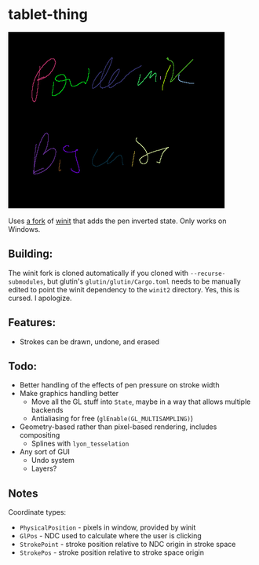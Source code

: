 # tablet-thing

![Screenshot of the text "Powdermilk Biscuits" handwritten on a tablet using this program. Each stroke is a different color, and the strokes are rendered using a cubic Bezier interpolator.](eg/pmb.png)

Uses [a fork](https://github.com/zphixon/winit) of [winit](https://github.com/rust-windowing/winit) that adds the pen inverted state. Only works on Windows.

## Building:

The winit fork is cloned automatically if you cloned with `--recurse-submodules`, but glutin's `glutin/glutin/Cargo.toml` needs to be manually edited to point the winit dependency to the `winit2` directory. Yes, this is cursed. I apologize.

## Features:

- Strokes can be drawn, undone, and erased

## Todo:

- Better handling of the effects of pen pressure on stroke width
- Make graphics handling better
  - Move all the GL stuff into `State`, maybe in a way that allows multiple backends
  - Antialiasing for free (`glEnable(GL_MULTISAMPLING)`)
- Geometry-based rather than pixel-based rendering, includes compositing
  - Splines with `lyon_tesselation`
- Any sort of GUI
  - Undo system
  - Layers?

## Notes

Coordinate types:
- `PhysicalPosition` - pixels in window, provided by winit
- `GlPos` - NDC used to calculate where the user is clicking
- `StrokePoint` - stroke position relative to NDC origin in stroke space
- `StrokePos` - stroke position relative to stroke space origin

